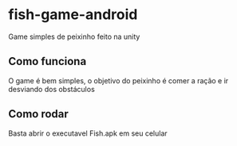 # fish-game-android

Game simples de peixinho feito na unity

## Como funciona

O game é bem simples, o objetivo do peixinho é comer a ração e ir desviando dos obstáculos

## Como rodar

Basta abrir o executavel Fish.apk em seu celular
